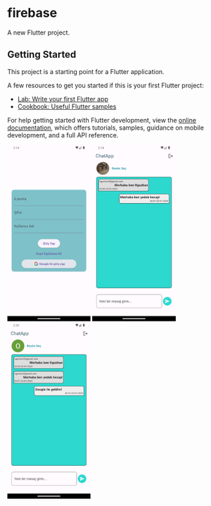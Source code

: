 # firebase

A new Flutter project.

## Getting Started

This project is a starting point for a Flutter application.

A few resources to get you started if this is your first Flutter project:

- [Lab: Write your first Flutter app](https://docs.flutter.dev/get-started/codelab)
- [Cookbook: Useful Flutter samples](https://docs.flutter.dev/cookbook)

For help getting started with Flutter development, view the
[online documentation](https://docs.flutter.dev/), which offers tutorials,
samples, guidance on mobile development, and a full API reference.






<img src= "assets/1.png" alt="alt text" height="400">
<img src= "assets/2.png" alt="alt text" height="400">
<img src= "assets/3.png" alt="alt text" height="400">
